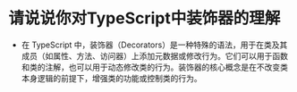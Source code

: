 # 请说说你对TypeScript中装饰器的理解
- 在 TypeScript 中，装饰器（Decorators）是一种特殊的语法，用于在类及其成员（如属性、方法、访问器）上添加元数据或修改行为。它们可以用于函数和类的注解，也可以用于动态修改类的行为。装饰器的核心概念是在不改变类本身逻辑的前提下，增强类的功能或控制类的行为。